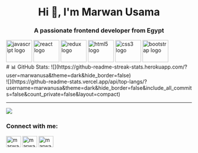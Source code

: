 <h1 align="center">Hi 👋, I'm Marwan Usama</h1>
<h3 align="center">A passionate frontend developer from Egypt</h3>
<div style:"display: flex; gap: 3px;">
  <img src="https://cdn.jsdelivr.net/gh/devicons/devicon/icons/javascript/javascript-original.svg" height="60" width="70" alt="javascript logo" />
  <img src="https://cdn.jsdelivr.net/gh/devicons/devicon/icons/react/react-original.svg" height="60" width="70" alt="react logo" />
  <img src="https://cdn.jsdelivr.net/gh/devicons/devicon/icons/redux/redux-original.svg" height="60" width="70" alt="redux logo" />
  <img src="https://cdn.jsdelivr.net/gh/devicons/devicon/icons/html5/html5-original.svg" height="60" width="70" alt="html5 logo" />
  <img src="https://cdn.jsdelivr.net/gh/devicons/devicon/icons/css3/css3-original.svg" height="60" width="70" alt="css3 logo" />
  <img src="https://cdn.jsdelivr.net/gh/devicons/devicon/icons/bootstrap/bootstrap-original.svg" height="60" width="70" alt="bootstrap logo" />
  </div>
# 📊 GitHub Stats:
![](https://github-readme-streak-stats.herokuapp.com/?user=marwanusa&theme=dark&hide_border=false)<br/>
![](https://github-readme-stats.vercel.app/api/top-langs/?username=marwanusa&theme=dark&hide_border=false&include_all_commits=false&count_private=false&layout=compact)

---
[![](https://visitcount.itsvg.in/api?id=marwanusa&icon=0&color=0)](https://visitcount.itsvg.in)

<h3 align="left">Connect with me:</h3>
<p align="left">
<a href="https://codepen.io/marwan-usama" target="blank"><img align="center" src="https://raw.githubusercontent.com/rahuldkjain/github-profile-readme-generator/master/src/images/icons/Social/codepen.svg" alt="marwan-usama" height="30" width="40" /></a>
<a href="https://www.linkedin.com/in/marwan-usama-a393b42a3/" target="blank"><img align="center" src="https://raw.githubusercontent.com/rahuldkjain/github-profile-readme-generator/master/src/images/icons/Social/linked-in-alt.svg" alt="marwan-usama" height="30" width="40" /></a>
  <a href="https://www.codewars.com/users/marwanusa" target="_blank">
    <img align="center" src="https://www.svgrepo.com/show/305890/codewars.svg" alt="marwanusa" height="30" width="40" />
  </a>
</p>

